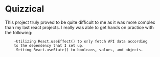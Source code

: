 # Quizzical

This project truly proved to be quite difficult to me as it was more 
complex than my last react projects. I really was able to get hands on 
practice with the following:

        -Utilizing React.useEffect() to only fetch API data according
        to the dependency that I set up.
        -Setting React.useState() to booleans, values, and objects.